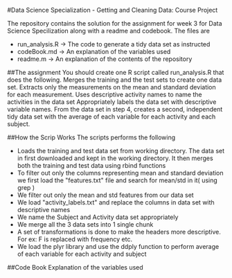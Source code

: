#Data Science Specialization - Getting and Cleaning Data: Course Project

The repository contains the solution for the assignment for week 3 for Data Science Specilization along with a readme and codebook. The files are

* run_analysis.R -> The code to generate a tidy data set as instructed
* codeBook.md -> An explanation of the variables used
* readme.m -> An explanation of the contents of the repository

##The assignment
 You should create one R script called run_analysis.R that does the following. 
Merges the training and the test sets to create one data set.
Extracts only the measurements on the mean and standard deviation for each measurement. 
Uses descriptive activity names to name the activities in the data set
Appropriately labels the data set with descriptive variable names. 
From the data set in step 4, creates a second, independent tidy data set with the average of each variable for each activity and each subject.


##How the Scrip Works
The scripts performs the following

* Loads the training and test data set from working directory. The data set in first downloaded and kept in the working directory. It then merges both the training and test data using rbind functions
* To filter out only the columns representing mean and standard deviation we first load the "features.txt" file and search for mean/std in it( using grep )
* We filter out only the mean and std features from our data set
* We load "activity_labels.txt" and replace the columns in data set with descriptive names
* We name the Subject and Activity data set appropriately
* We merge all the 3 data sets into 1 single chunk
* A set of transformations is done to make the headers more descriptive. For ex: F is replaced with frequency etc.
* We load the plyr library and use the ddply function to perform average of each variable for each activity and subject

##Code Book
Explanation of the variables used 